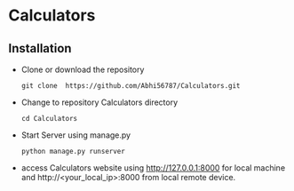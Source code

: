 # Calculators

## Installation

- Clone or download the repository
  ```
  git clone  https://github.com/Abhi56787/Calculators.git
  ```
  
- Change to repository Calculators directory
  ```
  cd Calculators
  ```
  
- Start Server using manage.py
  ```
  python manage.py runserver
  ```
  
- access Calculators website using http://127.0.0.1:8000 for local machine and http://<your_local_ip>:8000 from local remote device.
